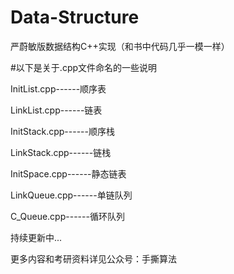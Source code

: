 
# Data-Structure

严蔚敏版数据结构C++实现（和书中代码几乎一模一样）

#以下是关于.cpp文件命名的一些说明

InitList.cpp------顺序表

LinkList.cpp------链表

InitStack.cpp------顺序栈

LinkStack.cpp------链栈

InitSpace.cpp------静态链表

LinkQueue.cpp------单链队列

C_Queue.cpp------循环队列

持续更新中...

更多内容和考研资料详见公众号：手撕算法
